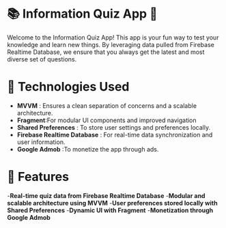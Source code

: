 # 📚 Information Quiz App 🎉
Welcome to the Information Quiz App! This app is your fun way to test your knowledge and learn new things. By leveraging data pulled from Firebase Realtime Database, we ensure that you always get the latest and most diverse set of questions.

# 🔧 Technologies Used
- **MVVM** : Ensures a clean separation of concerns and a scalable architecture.
- **Fragment**:For modular UI components and improved navigation
- **Shared Preferences** : To store user settings and preferences locally.
- **Firebase Realtime Database** : For real-time data synchronization and user information.
- **Google Admob** :To monetize the app through ads.


# 🚀 Features
-**Real-time quiz data from Firebase Realtime Database**
-**Modular and scalable architecture using MVVM**
-**User preferences stored locally with Shared Preferences**
-**Dynamic UI with Fragment**
-**Monetization through Google Admob**



